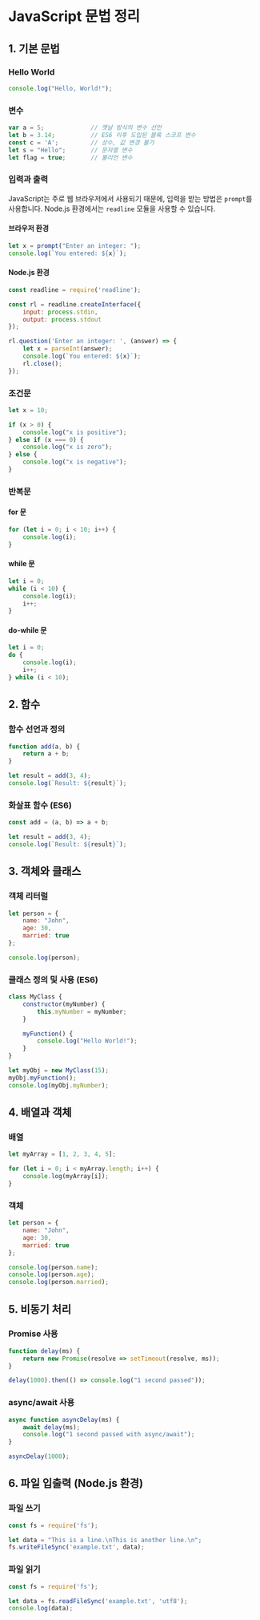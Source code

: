 
# JavaScript 문법 정리

## 1. 기본 문법

### Hello World

```javascript
console.log("Hello, World!");
```

### 변수

```javascript
var a = 5;             // 옛날 방식의 변수 선언
let b = 3.14;          // ES6 이후 도입된 블록 스코프 변수
const c = 'A';         // 상수, 값 변경 불가
let s = "Hello";       // 문자열 변수
let flag = true;       // 불리언 변수
```

### 입력과 출력

JavaScript는 주로 웹 브라우저에서 사용되기 때문에, 입력을 받는 방법은 `prompt`를 사용합니다. Node.js 환경에서는 `readline` 모듈을 사용할 수 있습니다.

#### 브라우저 환경

```javascript
let x = prompt("Enter an integer: ");
console.log(`You entered: ${x}`);
```

#### Node.js 환경

```javascript
const readline = require('readline');

const rl = readline.createInterface({
    input: process.stdin,
    output: process.stdout
});

rl.question('Enter an integer: ', (answer) => {
    let x = parseInt(answer);
    console.log(`You entered: ${x}`);
    rl.close();
});
```

### 조건문

```javascript
let x = 10;

if (x > 0) {
    console.log("x is positive");
} else if (x === 0) {
    console.log("x is zero");
} else {
    console.log("x is negative");
}
```

### 반복문

#### for 문

```javascript
for (let i = 0; i < 10; i++) {
    console.log(i);
}
```

#### while 문

```javascript
let i = 0;
while (i < 10) {
    console.log(i);
    i++;
}
```

#### do-while 문

```javascript
let i = 0;
do {
    console.log(i);
    i++;
} while (i < 10);
```

## 2. 함수

### 함수 선언과 정의

```javascript
function add(a, b) {
    return a + b;
}

let result = add(3, 4);
console.log(`Result: ${result}`);
```

### 화살표 함수 (ES6)

```javascript
const add = (a, b) => a + b;

let result = add(3, 4);
console.log(`Result: ${result}`);
```

## 3. 객체와 클래스

### 객체 리터럴

```javascript
let person = {
    name: "John",
    age: 30,
    married: true
};

console.log(person);
```

### 클래스 정의 및 사용 (ES6)

```javascript
class MyClass {
    constructor(myNumber) {
        this.myNumber = myNumber;
    }

    myFunction() {
        console.log("Hello World!");
    }
}

let myObj = new MyClass(15);
myObj.myFunction();
console.log(myObj.myNumber);
```

## 4. 배열과 객체

### 배열

```javascript
let myArray = [1, 2, 3, 4, 5];

for (let i = 0; i < myArray.length; i++) {
    console.log(myArray[i]);
}
```

### 객체

```javascript
let person = {
    name: "John",
    age: 30,
    married: true
};

console.log(person.name);
console.log(person.age);
console.log(person.married);
```

## 5. 비동기 처리

### Promise 사용

```javascript
function delay(ms) {
    return new Promise(resolve => setTimeout(resolve, ms));
}

delay(1000).then(() => console.log("1 second passed"));
```

### async/await 사용

```javascript
async function asyncDelay(ms) {
    await delay(ms);
    console.log("1 second passed with async/await");
}

asyncDelay(1000);
```

## 6. 파일 입출력 (Node.js 환경)

### 파일 쓰기

```javascript
const fs = require('fs');

let data = "This is a line.\nThis is another line.\n";
fs.writeFileSync('example.txt', data);
```

### 파일 읽기

```javascript
const fs = require('fs');

let data = fs.readFileSync('example.txt', 'utf8');
console.log(data);
```
